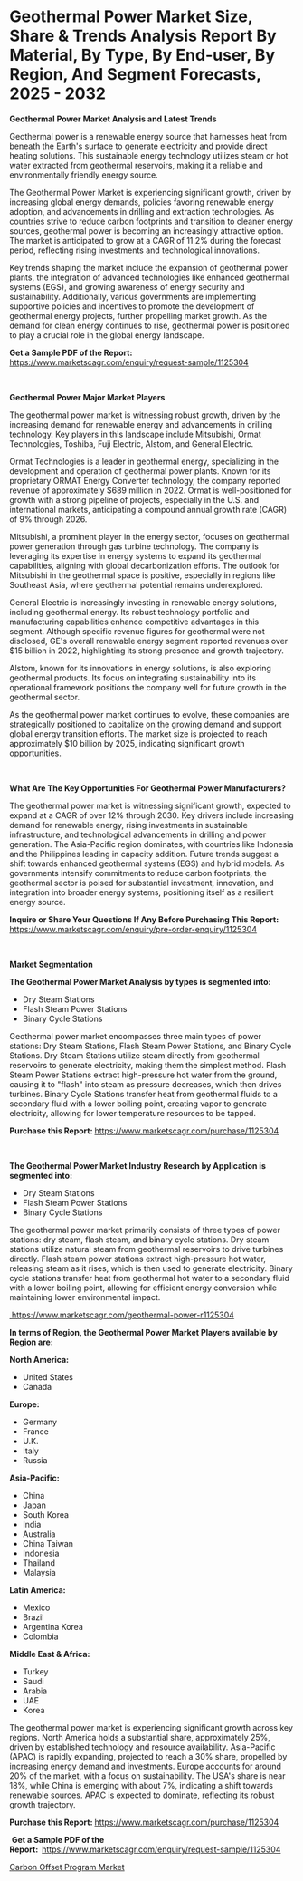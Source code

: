 <p><h1>Geothermal Power Market Size, Share & Trends Analysis Report By Material, By Type, By End-user, By Region, And Segment Forecasts, 2025 - 2032</h1></p><p><strong>Geothermal Power Market Analysis and Latest Trends</strong></p>
<p><p>Geothermal power is a renewable energy source that harnesses heat from beneath the Earth's surface to generate electricity and provide direct heating solutions. This sustainable energy technology utilizes steam or hot water extracted from geothermal reservoirs, making it a reliable and environmentally friendly energy source.</p><p>The Geothermal Power Market is experiencing significant growth, driven by increasing global energy demands, policies favoring renewable energy adoption, and advancements in drilling and extraction technologies. As countries strive to reduce carbon footprints and transition to cleaner energy sources, geothermal power is becoming an increasingly attractive option. The market is anticipated to grow at a CAGR of 11.2% during the forecast period, reflecting rising investments and technological innovations.</p><p>Key trends shaping the market include the expansion of geothermal power plants, the integration of advanced technologies like enhanced geothermal systems (EGS), and growing awareness of energy security and sustainability. Additionally, various governments are implementing supportive policies and incentives to promote the development of geothermal energy projects, further propelling market growth. As the demand for clean energy continues to rise, geothermal power is positioned to play a crucial role in the global energy landscape.</p></p>
<p><strong>Get a Sample PDF of the Report:&nbsp;</strong> <a href="https://www.marketscagr.com/enquiry/request-sample/1125304?utm_campaign=3228&utm_medium=2&utm_source=Github&utm_content=ia&utm_term=07042025&utm_id=geothermal-power">https://www.marketscagr.com/enquiry/request-sample/1125304</a></p>
<p>&nbsp;</p>
<p><strong>Geothermal Power Major Market Players</strong></p>
<p><p>The geothermal power market is witnessing robust growth, driven by the increasing demand for renewable energy and advancements in drilling technology. Key players in this landscape include Mitsubishi, Ormat Technologies, Toshiba, Fuji Electric, Alstom, and General Electric. </p><p>Ormat Technologies is a leader in geothermal energy, specializing in the development and operation of geothermal power plants. Known for its proprietary ORMAT Energy Converter technology, the company reported revenue of approximately $689 million in 2022. Ormat is well-positioned for growth with a strong pipeline of projects, especially in the U.S. and international markets, anticipating a compound annual growth rate (CAGR) of 9% through 2026.</p><p>Mitsubishi, a prominent player in the energy sector, focuses on geothermal power generation through gas turbine technology. The company is leveraging its expertise in energy systems to expand its geothermal capabilities, aligning with global decarbonization efforts. The outlook for Mitsubishi in the geothermal space is positive, especially in regions like Southeast Asia, where geothermal potential remains underexplored.</p><p>General Electric is increasingly investing in renewable energy solutions, including geothermal energy. Its robust technology portfolio and manufacturing capabilities enhance competitive advantages in this segment. Although specific revenue figures for geothermal were not disclosed, GE's overall renewable energy segment reported revenues over $15 billion in 2022, highlighting its strong presence and growth trajectory.</p><p>Alstom, known for its innovations in energy solutions, is also exploring geothermal products. Its focus on integrating sustainability into its operational framework positions the company well for future growth in the geothermal sector.</p><p>As the geothermal power market continues to evolve, these companies are strategically positioned to capitalize on the growing demand and support global energy transition efforts. The market size is projected to reach approximately $10 billion by 2025, indicating significant growth opportunities.</p></p>
<p>&nbsp;</p>
<p><strong>What Are The Key Opportunities For Geothermal Power Manufacturers?</strong></p>
<p><p>The geothermal power market is witnessing significant growth, expected to expand at a CAGR of over 12% through 2030. Key drivers include increasing demand for renewable energy, rising investments in sustainable infrastructure, and technological advancements in drilling and power generation. The Asia-Pacific region dominates, with countries like Indonesia and the Philippines leading in capacity addition. Future trends suggest a shift towards enhanced geothermal systems (EGS) and hybrid models. As governments intensify commitments to reduce carbon footprints, the geothermal sector is poised for substantial investment, innovation, and integration into broader energy systems, positioning itself as a resilient energy source.</p></p>
<p><strong>Inquire or Share Your Questions If Any Before Purchasing This Report:</strong> <a href="https://www.marketscagr.com/enquiry/pre-order-enquiry/1125304?utm_campaign=3228&utm_medium=2&utm_source=Github&utm_content=ia&utm_term=07042025&utm_id=geothermal-power">https://www.marketscagr.com/enquiry/pre-order-enquiry/1125304</a></p>
<p>&nbsp;</p>
<p><strong>Market Segmentation</strong></p>
<p><strong>The Geothermal Power Market Analysis by types is segmented into:</strong></p>
<p><ul><li>Dry Steam Stations</li><li>Flash Steam Power Stations</li><li>Binary Cycle Stations</li></ul></p>
<p><p>Geothermal power market encompasses three main types of power stations: Dry Steam Stations, Flash Steam Power Stations, and Binary Cycle Stations. Dry Steam Stations utilize steam directly from geothermal reservoirs to generate electricity, making them the simplest method. Flash Steam Power Stations extract high-pressure hot water from the ground, causing it to "flash" into steam as pressure decreases, which then drives turbines. Binary Cycle Stations transfer heat from geothermal fluids to a secondary fluid with a lower boiling point, creating vapor to generate electricity, allowing for lower temperature resources to be tapped.</p></p>
<p><strong>Purchase this Report:&nbsp;</strong><a href="https://www.marketscagr.com/purchase/1125304?utm_campaign=3228&utm_medium=2&utm_source=Github&utm_content=ia&utm_term=07042025&utm_id=geothermal-power">https://www.marketscagr.com/purchase/1125304</a></p>
<p>&nbsp;</p>
<p><strong>The Geothermal Power Market Industry Research by Application is segmented into:</strong></p>
<p><ul><li>Dry Steam Stations</li><li>Flash Steam Power Stations</li><li>Binary Cycle Stations</li></ul></p>
<p><p>The geothermal power market primarily consists of three types of power stations: dry steam, flash steam, and binary cycle stations. Dry steam stations utilize natural steam from geothermal reservoirs to drive turbines directly. Flash steam power stations extract high-pressure hot water, releasing steam as it rises, which is then used to generate electricity. Binary cycle stations transfer heat from geothermal hot water to a secondary fluid with a lower boiling point, allowing for efficient energy conversion while maintaining lower environmental impact.</p></p>
<p><a href="https://www.marketscagr.com/geothermal-power-r1125304?utm_campaign=3228&utm_medium=2&utm_source=Github&utm_content=ia&utm_term=07042025&utm_id=geothermal-power">&nbsp;https://www.marketscagr.com/geothermal-power-r1125304</a></p>
<p><strong>In terms of Region, the Geothermal Power Market Players available by Region are:</strong></p>
<p>
    <p> <strong> North America: </strong>
        <ul>
            <li>United States</li>
            <li>Canada</li>
        </ul>
        </p> 
    <p> <strong> Europe: </strong>
        <ul>
            <li>Germany</li>
            <li>France</li>
            <li>U.K.</li>
            <li>Italy</li>
            <li>Russia</li>
        </ul>
        </p> 
    <p> <strong> Asia-Pacific: </strong>
        <ul>
            <li>China</li>
            <li>Japan</li>
            <li>South Korea</li>
            <li>India</li>
            <li>Australia</li>
            <li>China Taiwan</li>
            <li>Indonesia</li>
            <li>Thailand</li>
            <li>Malaysia</li>
        </ul>
        </p> 
    <p> <strong> Latin America: </strong>
        <ul>
            <li>Mexico</li>
            <li>Brazil</li>
            <li>Argentina Korea</li>
            <li>Colombia</li>
        </ul>
        </p> 
    <p> <strong> Middle East & Africa: </strong>
        <ul>
            <li>Turkey</li>
            <li>Saudi</li>
            <li>Arabia</li>
            <li>UAE</li>
            <li>Korea</li>
        </ul>
    </p>
    </p>
<p><p>The geothermal power market is experiencing significant growth across key regions. North America holds a substantial share, approximately 25%, driven by established technology and resource availability. Asia-Pacific (APAC) is rapidly expanding, projected to reach a 30% share, propelled by increasing energy demand and investments. Europe accounts for around 20% of the market, with a focus on sustainability. The USA's share is near 18%, while China is emerging with about 7%, indicating a shift towards renewable sources. APAC is expected to dominate, reflecting its robust growth trajectory.</p></p>
<p><strong>Purchase this Report: </strong><a href="https://www.marketscagr.com/purchase/1125304?utm_campaign=3228&utm_medium=2&utm_source=Github&utm_content=ia&utm_term=07042025&utm_id=geothermal-power">https://www.marketscagr.com/purchase/1125304</a></p>
<p>&nbsp;<strong>Get a Sample PDF of the Report:&nbsp;&nbsp;</strong><a href="https://www.marketscagr.com/enquiry/request-sample/1125304?utm_campaign=3228&utm_medium=2&utm_source=Github&utm_content=ia&utm_term=07042025&utm_id=geothermal-power">https://www.marketscagr.com/enquiry/request-sample/1125304</a></p>
<p><strong></strong></p>
<p><p><a href="https://github.com/shrebasokib/Market-Research-Report-List-1/blob/main/carbon-offset-program-market.md?utm_campaign=3228&utm_medium=2&utm_source=Github&utm_content=ia&utm_term=07042025&utm_id=geothermal-power">Carbon Offset Program Market</a></p></p>